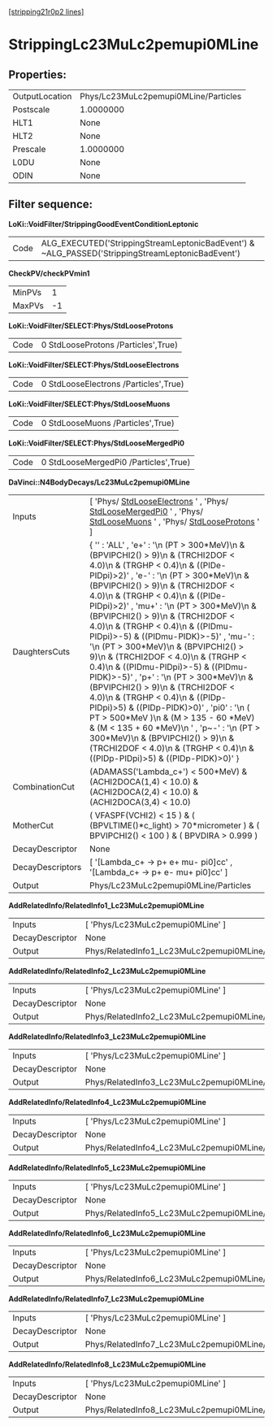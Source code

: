 [[stripping21r0p2 lines]](./stripping21r0p2-index)

# StrippingLc23MuLc2pemupi0MLine

## Properties:

|                |                                      |
|----------------|--------------------------------------|
| OutputLocation | Phys/Lc23MuLc2pemupi0MLine/Particles |
| Postscale      | 1.0000000                            |
| HLT1           | None                                 |
| HLT2           | None                                 |
| Prescale       | 1.0000000                            |
| L0DU           | None                                 |
| ODIN           | None                                 |

## Filter sequence:

**LoKi::VoidFilter/StrippingGoodEventConditionLeptonic**

|      |                                                                                                   |
|------|---------------------------------------------------------------------------------------------------|
| Code | ALG_EXECUTED('StrippingStreamLeptonicBadEvent') & \~ALG_PASSED('StrippingStreamLeptonicBadEvent') |

**CheckPV/checkPVmin1**

|        |     |
|--------|-----|
| MinPVs | 1   |
| MaxPVs | -1  |

**LoKi::VoidFilter/SELECT:Phys/StdLooseProtons**

|      |                                     |
|------|-------------------------------------|
| Code | 0 StdLooseProtons /Particles',True) |

**LoKi::VoidFilter/SELECT:Phys/StdLooseElectrons**

|      |                                       |
|------|---------------------------------------|
| Code | 0 StdLooseElectrons /Particles',True) |

**LoKi::VoidFilter/SELECT:Phys/StdLooseMuons**

|      |                                   |
|------|-----------------------------------|
| Code | 0 StdLooseMuons /Particles',True) |

**LoKi::VoidFilter/SELECT:Phys/StdLooseMergedPi0**

|      |                                       |
|------|---------------------------------------|
| Code | 0 StdLooseMergedPi0 /Particles',True) |

**DaVinci::N4BodyDecays/Lc23MuLc2pemupi0MLine**

|                  |                                                                                                                                                                                                                                                                                                                                                                                                                                                                                                                                                                                                                                                                                                                                                                                                                                                                                                                                   |
|------------------|-----------------------------------------------------------------------------------------------------------------------------------------------------------------------------------------------------------------------------------------------------------------------------------------------------------------------------------------------------------------------------------------------------------------------------------------------------------------------------------------------------------------------------------------------------------------------------------------------------------------------------------------------------------------------------------------------------------------------------------------------------------------------------------------------------------------------------------------------------------------------------------------------------------------------------------|
| Inputs           | [ 'Phys/ [StdLooseElectrons](./stripping21r0p2-stdlooseelectrons) ' , 'Phys/ [StdLooseMergedPi0](./stripping21r0p2-stdloosemergedpi0) ' , 'Phys/ [StdLooseMuons](./stripping21r0p2-stdloosemuons) ' , 'Phys/ [StdLooseProtons](./stripping21r0p2-stdlooseprotons) ' ]                                                                                                                                                                                                                                                                                                                                                                                                                                                                                                                                                                                                                                                           |
| DaughtersCuts    | { '' : 'ALL' , 'e+' : '\n (PT \> 300\*MeV)\n & (BPVIPCHI2() \> 9)\n & (TRCHI2DOF \< 4.0)\n & (TRGHP \< 0.4)\n & ((PIDe-PIDpi)\>2)' , 'e-' : '\n (PT \> 300\*MeV)\n & (BPVIPCHI2() \> 9)\n & (TRCHI2DOF \< 4.0)\n & (TRGHP \< 0.4)\n & ((PIDe-PIDpi)\>2)' , 'mu+' : '\n (PT \> 300\*MeV)\n & (BPVIPCHI2() \> 9)\n & (TRCHI2DOF \< 4.0)\n & (TRGHP \< 0.4)\n & ((PIDmu-PIDpi)\>-5) & ((PIDmu-PIDK)\>-5)' , 'mu-' : '\n (PT \> 300\*MeV)\n & (BPVIPCHI2() \> 9)\n & (TRCHI2DOF \< 4.0)\n & (TRGHP \< 0.4)\n & ((PIDmu-PIDpi)\>-5) & ((PIDmu-PIDK)\>-5)' , 'p+' : '\n (PT \> 300\*MeV)\n & (BPVIPCHI2() \> 9)\n & (TRCHI2DOF \< 4.0)\n & (TRGHP \< 0.4)\n & ((PIDp-PIDpi)\>5) & ((PIDp-PIDK)\>0)' , 'pi0' : '\n ( PT \> 500\*MeV )\n & (M \> 135 - 60 \*MeV) & (M \< 135 + 60 \*MeV)\n ' , 'p\~-' : '\n (PT \> 300\*MeV)\n & (BPVIPCHI2() \> 9)\n & (TRCHI2DOF \< 4.0)\n & (TRGHP \< 0.4)\n & ((PIDp-PIDpi)\>5) & ((PIDp-PIDK)\>0)' } |
| CombinationCut   | (ADAMASS('Lambda_c+') \< 500\*MeV) & (ACHI2DOCA(1,4) \< 10.0) & (ACHI2DOCA(2,4) \< 10.0) & (ACHI2DOCA(3,4) \< 10.0)                                                                                                                                                                                                                                                                                                                                                                                                                                                                                                                                                                                                                                                                                                                                                                                                               |
| MotherCut        | ( VFASPF(VCHI2) \< 15 ) & ( (BPVLTIME()\*c_light) \> 70\*micrometer ) & ( BPVIPCHI2() \< 100 ) & ( BPVDIRA \> 0.999 )                                                                                                                                                                                                                                                                                                                                                                                                                                                                                                                                                                                                                                                                                                                                                                                                             |
| DecayDescriptor  | None                                                                                                                                                                                                                                                                                                                                                                                                                                                                                                                                                                                                                                                                                                                                                                                                                                                                                                                              |
| DecayDescriptors | [ '[Lambda_c+ -\> p+ e+ mu- pi0]cc' , '[Lambda_c+ -\> p+ e- mu+ pi0]cc' ]                                                                                                                                                                                                                                                                                                                                                                                                                                                                                                                                                                                                                                                                                                                                                                                                                                                   |
| Output           | Phys/Lc23MuLc2pemupi0MLine/Particles                                                                                                                                                                                                                                                                                                                                                                                                                                                                                                                                                                                                                                                                                                                                                                                                                                                                                              |

**AddRelatedInfo/RelatedInfo1_Lc23MuLc2pemupi0MLine**

|                 |                                                   |
|-----------------|---------------------------------------------------|
| Inputs          | [ 'Phys/Lc23MuLc2pemupi0MLine' ]                |
| DecayDescriptor | None                                              |
| Output          | Phys/RelatedInfo1_Lc23MuLc2pemupi0MLine/Particles |

**AddRelatedInfo/RelatedInfo2_Lc23MuLc2pemupi0MLine**

|                 |                                                   |
|-----------------|---------------------------------------------------|
| Inputs          | [ 'Phys/Lc23MuLc2pemupi0MLine' ]                |
| DecayDescriptor | None                                              |
| Output          | Phys/RelatedInfo2_Lc23MuLc2pemupi0MLine/Particles |

**AddRelatedInfo/RelatedInfo3_Lc23MuLc2pemupi0MLine**

|                 |                                                   |
|-----------------|---------------------------------------------------|
| Inputs          | [ 'Phys/Lc23MuLc2pemupi0MLine' ]                |
| DecayDescriptor | None                                              |
| Output          | Phys/RelatedInfo3_Lc23MuLc2pemupi0MLine/Particles |

**AddRelatedInfo/RelatedInfo4_Lc23MuLc2pemupi0MLine**

|                 |                                                   |
|-----------------|---------------------------------------------------|
| Inputs          | [ 'Phys/Lc23MuLc2pemupi0MLine' ]                |
| DecayDescriptor | None                                              |
| Output          | Phys/RelatedInfo4_Lc23MuLc2pemupi0MLine/Particles |

**AddRelatedInfo/RelatedInfo5_Lc23MuLc2pemupi0MLine**

|                 |                                                   |
|-----------------|---------------------------------------------------|
| Inputs          | [ 'Phys/Lc23MuLc2pemupi0MLine' ]                |
| DecayDescriptor | None                                              |
| Output          | Phys/RelatedInfo5_Lc23MuLc2pemupi0MLine/Particles |

**AddRelatedInfo/RelatedInfo6_Lc23MuLc2pemupi0MLine**

|                 |                                                   |
|-----------------|---------------------------------------------------|
| Inputs          | [ 'Phys/Lc23MuLc2pemupi0MLine' ]                |
| DecayDescriptor | None                                              |
| Output          | Phys/RelatedInfo6_Lc23MuLc2pemupi0MLine/Particles |

**AddRelatedInfo/RelatedInfo7_Lc23MuLc2pemupi0MLine**

|                 |                                                   |
|-----------------|---------------------------------------------------|
| Inputs          | [ 'Phys/Lc23MuLc2pemupi0MLine' ]                |
| DecayDescriptor | None                                              |
| Output          | Phys/RelatedInfo7_Lc23MuLc2pemupi0MLine/Particles |

**AddRelatedInfo/RelatedInfo8_Lc23MuLc2pemupi0MLine**

|                 |                                                   |
|-----------------|---------------------------------------------------|
| Inputs          | [ 'Phys/Lc23MuLc2pemupi0MLine' ]                |
| DecayDescriptor | None                                              |
| Output          | Phys/RelatedInfo8_Lc23MuLc2pemupi0MLine/Particles |
